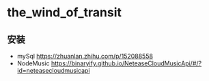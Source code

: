 # the_wind_of_transit

## 安装
* mySql https://zhuanlan.zhihu.com/p/152088558
* NodeMusic https://binaryify.github.io/NeteaseCloudMusicApi/#/?id=neteasecloudmusicapi
